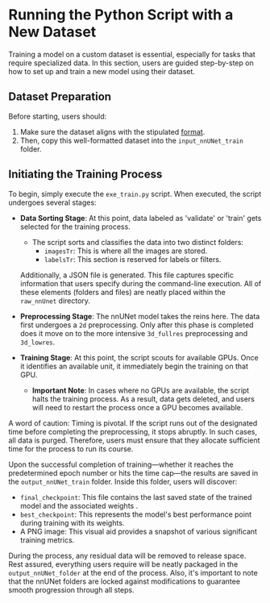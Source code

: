 # Running the Python Script with a New Dataset

Training a model on a custom dataset is essential, especially for tasks that require specialized data. In this section, users are guided step-by-step on how to set up and train a new model using their dataset.

## Dataset Preparation

Before starting, users should:

1. Make sure the dataset aligns with the stipulated [format](dataset_format.md).
2. Then, copy this well-formatted dataset into the `input_nnUNet_train` folder.

## Initiating the Training Process

To begin, simply execute the `exe_train.py` script. When executed, the script undergoes several stages:

- **Data Sorting Stage**: At this point, data labeled as 'validate' or 'train' gets selected for the training process.
  
  - The script sorts and classifies the data into two distinct folders: 
    - `imagesTr`: This is where all the images are stored.
    - `labelsTr`: This section is reserved for labels or filters.
  
  Additionally, a JSON file is generated. This file captures specific information that users specify during the command-line execution. All of these elements (folders and files) are neatly placed within the `raw_nnUnet` directory.

- **Preprocessing Stage**: The nnUNet model takes the reins here. The data first undergoes a `2d`  preprocessing. Only after this phase is completed does it move on to the more intensive `3d_fullres` preprocessing and `3d_lowres`.

- **Training Stage**: At this point, the script scouts for available GPUs. Once it identifies an available unit, it immediately begin the training on that GPU. 
  - **Important Note**: In cases where no GPUs are available, the script halts the training process. As a result, data gets deleted, and users will need to restart the process once a GPU becomes available.

A word of caution: Timing is pivotal. If the script runs out of the designated time before completing the preprocessing, it stops abruptly. In such cases, all data is purged. Therefore, users must ensure that they allocate sufficient time for the process to run its course.

Upon the successful completion of training—whether it reaches the predetermined epoch number or hits the time cap—the results are saved in the `output_nnUNet_train` folder. Inside this folder, users will discover:

- `final_checkpoint`: This file contains the last saved state of the trained model and the associated weights .
- `best_checkpoint`: This represents the model's best performance point during training with its weights.
- A PNG image: This visual aid provides a snapshot of various significant training metrics.

During the process, any residual data will be removed to release space. Rest assured, everything users require will be neatly packaged in the `output_nnUNet_folder` at the end of the process.
Also, it's important to note that the nnUNet folders are locked against modifications to guarantee smooth progression through all steps.

